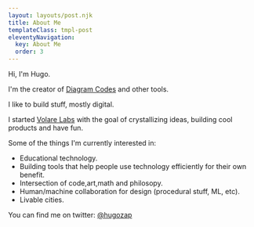 ```yaml
---
layout: layouts/post.njk
title: About Me
templateClass: tmpl-post
eleventyNavigation:
  key: About Me
  order: 3
---
```


Hi, I'm Hugo.

I'm the creator of [Diagram Codes](https://diagram.codes)
and other tools.

I like to build stuff, mostly digital.

I started [Volare Labs](https://volarelabs.co) with the goal
of crystallizing ideas, building cool products and have fun.

Some of the things I'm currently interested in:

- Educational technology.
- Building tools that help people use technology efficiently for their own benefit.
- Intersection of code,art,math and philosopy.
- Human/machine collaboration for design (procedural stuff, ML, etc).
- Livable cities.

You can find me on twitter: [@hugozap](twitter.com/hugozap)




